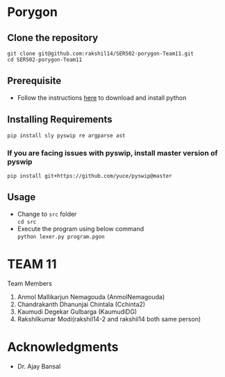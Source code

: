 # Porygon

## Clone the repository  
```git clone git@github.com:rakshil14/SER502-porygon-Team11.git```  
```cd SER502-porygon-Team11```

## Prerequisite
* Follow the instructions [here](https://www.python.org/downloads/) to download and install python 

## Installing Requirements
```pip install sly pyswip re argparse ast```
### If you are facing issues with pyswip, install master version of pyswip
```pip install git+https://github.com/yuce/pyswip@master ```


## Usage
* Change to ```src``` folder  
```cd src ```
* Execute the program using below command  
``` python lexer.py program.pgon ``` 


# TEAM 11

Team Members
1. Anmol Mallikarjun Nemagouda (AnmolNemagouda)
2. Chandrakanth Dhanunjai Chintala (Cchinta2)
3. Kaumudi Degekar Gulbarga (KaumudiDG)
4. Rakshilkumar Modi(rakshil14-2 and rakshil14 both same person)

# Acknowledgments
* Dr. Ajay Bansal

